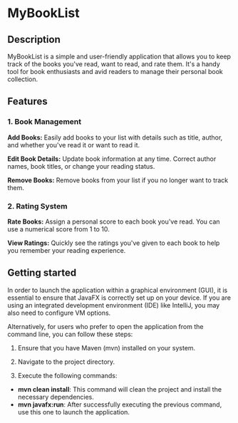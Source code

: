 # MyBookList

## Description
<p>MyBookList is a simple and user-friendly application that allows you to keep track of the books you've read, want to read, and rate them. It's a handy tool for book enthusiasts and avid readers to manage their personal book collection.</p>

## Features

### 1. Book Management
<b>Add Books:</b> Easily add books to your list with details such as title, author, and whether you've read it or want to read it.

<b>Edit Book Details:</b> Update book information at any time. Correct author names, book titles, or change your reading status.

<b>Remove Books:</b> Remove books from your list if you no longer want to track them.

### 2. Rating System
<b>Rate Books:</b> Assign a personal score to each book you've read. You can use a numerical score from 1 to 10.

<b>View Ratings:</b> Quickly see the ratings you've given to each book to help you remember your reading experience.

## Getting started

In order to launch the application within a graphical environment (GUI), it is essential to ensure that JavaFX is correctly set up on your device. If you are using an integrated development environment (IDE) like IntelliJ, you may also need to configure VM options.

Alternatively, for users who prefer to open the application from the command line, you can follow these steps:

1. Ensure that you have Maven (mvn) installed on your system.

2. Navigate to the project directory.

3. Execute the following commands:
* <b>mvn clean install</b>: This command will clean the project and install the necessary dependencies.
* <b>mvn javafx:run</b>: After successfully executing the previous command, use this one to launch the application.
